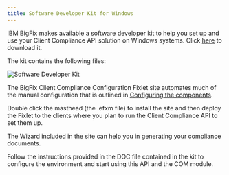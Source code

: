 ```yaml
---
title: Software Developer Kit for Windows
---
```


IBM BigFix makes available a software developer kit to help you set up and use your Client Compliance API solution on Windows systems. 
Click [here](http://software.bigfix.com/download/bes/misc/BESClientSDK-6.0.21.5.zip ) to download it.

The kit contains the following files:

![Software Developer Kit](/static/img/cc_sdk.png)

 
The BigFix Client Compliance Configuration Fixlet site automates much of the manual
configuration that is outlined in [Configuring the components](./cc_configuration_steps.html). 

Double click the masthead (the .efxm file) to install the site and then deploy the Fixlet to the clients where you plan to run the Client Compliance API to set them up.

The Wizard included in the site can help you in generating your compliance documents.

Follow the instructions provided in the DOC file contained in the kit to configure the environment and start using this API and the COM module.


